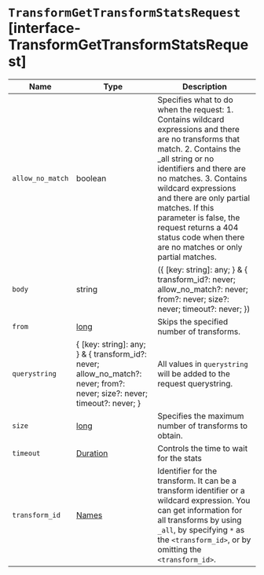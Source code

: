 # `TransformGetTransformStatsRequest` [interface-TransformGetTransformStatsRequest]

| Name | Type | Description |
| - | - | - |
| `allow_no_match` | boolean | Specifies what to do when the request: 1. Contains wildcard expressions and there are no transforms that match. 2. Contains the _all string or no identifiers and there are no matches. 3. Contains wildcard expressions and there are only partial matches. If this parameter is false, the request returns a 404 status code when there are no matches or only partial matches. |
| `body` | string | ({ [key: string]: any; } & { transform_id?: never; allow_no_match?: never; from?: never; size?: never; timeout?: never; }) | All values in `body` will be added to the request body. |
| `from` | [long](./long.md) | Skips the specified number of transforms. |
| `querystring` | { [key: string]: any; } & { transform_id?: never; allow_no_match?: never; from?: never; size?: never; timeout?: never; } | All values in `querystring` will be added to the request querystring. |
| `size` | [long](./long.md) | Specifies the maximum number of transforms to obtain. |
| `timeout` | [Duration](./Duration.md) | Controls the time to wait for the stats |
| `transform_id` | [Names](./Names.md) | Identifier for the transform. It can be a transform identifier or a wildcard expression. You can get information for all transforms by using `_all`, by specifying `*` as the `<transform_id>`, or by omitting the `<transform_id>`. |
